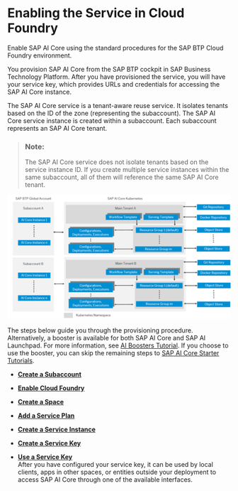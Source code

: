 <!-- loio0619d8ae8e674124ad30fb4f05e308b4 -->

# Enabling the Service in Cloud Foundry

Enable SAP AI Core using the standard procedures for the SAP BTP Cloud Foundry environment.

You provision SAP AI Core from the SAP BTP cockpit in SAP Business Technology Platform. After you have provisioned the service, you will have your service key, which provides URLs and credentials for accessing the SAP AI Core instance.

The SAP AI Core service is a tenant-aware reuse service. It isolates tenants based on the ID of the zone \(representing the subaccount\). The SAP AI Core service instance is created within a subaccount. Each subaccount represents an SAP AI Core tenant.

> ### Note:  
> The SAP AI Core service does not isolate tenants based on the service instance ID. If you create multiple service instances within the same subaccount, all of them will reference the same SAP AI Core tenant.

![](images/Multitenancy_diagram_29a8dde.png)

The steps below guide you through the provisioning procedure. Alternatively, a booster is available for both SAP AI Core and SAP AI Launchpad. For more information, see [AI Boosters Tutorial](https://developers.sap.com/tutorials/ai-core-launchpad-provisioning.html). If you choose to use the booster, you can skip the remaining steps to [SAP AI Core Starter Tutorials](sap-ai-core-starter-tutorials-9795b63.md).

-   **[Create a Subaccount](create-a-subaccount-3e3ae83.md "")**  

-   **[Enable Cloud Foundry](enable-cloud-foundry-cf0d5d2.md "")**  

-   **[Create a Space](create-a-space-4c1190c.md "")**  

-   **[Add a Service Plan](add-a-service-plan-86002d9.md "")**  

-   **[Create a Service Instance](create-a-service-instance-34761f9.md "")**  

-   **[Create a Service Key](create-a-service-key-7323ff4.md "")**  

-   **[Use a Service Key](use-a-service-key-3a97465.md "After you have configured your  service key, it can be used by local clients, apps in
		other spaces, or entities outside your deployment to access SAP AI Core through one
		of the available interfaces. ")**  
After you have configured your service key, it can be used by local clients, apps in other spaces, or entities outside your deployment to access SAP AI Core through one of the available interfaces.

